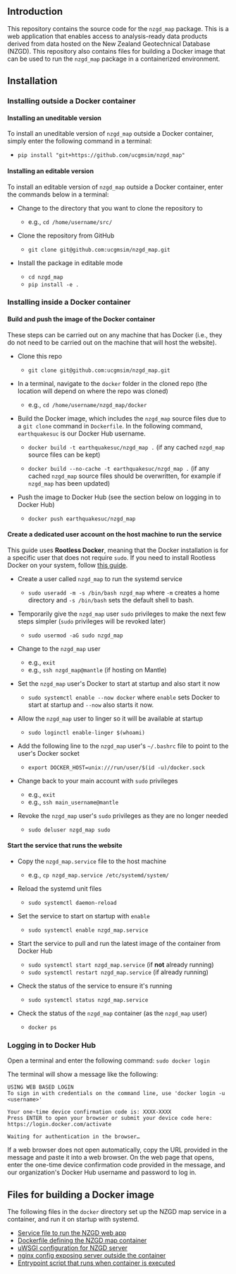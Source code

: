 ## Introduction

This repository contains the source code for the `nzgd_map` package. This is a web application
that enables access to analysis-ready data products derived from data hosted on the New Zealand Geotechnical 
Database (NZGD). This repository also contains files for building a Docker image that can be used to run the
`nzgd_map` package in a containerized environment.

## Installation

### Installing outside a Docker container

#### Installing an uneditable version

To install an uneditable version of `nzgd_map` outside a Docker container, simply enter the following 
command in a terminal:

* `pip install "git+https://github.com/ucgmsim/nzgd_map"` 

#### Installing an editable version

To install an editable version of `nzgd_map` outside a Docker container, enter the commands below in a terminal:

* Change to the directory that you want to clone the repository to
    * e.g., `cd /home/username/src/` 
* Clone the repository from GitHub
    * `git clone git@github.com:ucgmsim/nzgd_map.git`

* Install the package in editable mode
    * `cd nzgd_map`
    * `pip install -e .`

### Installing inside a Docker container

#### Build and push the image of the Docker container

These steps can be carried out on any machine that has Docker (i.e., they do not need to be carried out on the machine that will host the website).  

* Clone this repo
    * `git clone git@github.com:ucgmsim/nzgd_map.git`

* In a terminal, navigate to the `docker` folder in the cloned repo (the location will depend on where the repo was cloned)
    * e.g., `cd /home/username/nzgd_map/docker`

* Build the Docker image, which includes the `nzgd_map` source files due to a `git clone` command in `Dockerfile`. In the following command, `earthquakesuc` is our Docker Hub username.

    * `docker build -t earthquakesuc/nzgd_map .` (if any cached `nzgd_map` source files can be kept)

    * `docker build --no-cache -t earthquakesuc/nzgd_map .` (if any cached `nzgd_map` source files should be overwritten, for example if `nzgd_map` has been updated)

* Push the image to Docker Hub (see the section below on logging in to Docker Hub)
    * `docker push earthquakesuc/nzgd_map`


#### Create a dedicated user account on the host machine to run the service

This guide uses **Rootless Docker**, meaning that the Docker installation is for a specific user that does not require `sudo`. If you need to install Rootless Docker on your system, follow [this guide](https://docs.docker.com/engine/security/rootless/).


* Create a user called `nzgd_map` to run the systemd service
    *  `sudo useradd -m -s /bin/bash nzgd_map` where `-m` creates a home directory and `-s /bin/bash` sets the default shell to bash.

* Temporarily give the `nzgd_map` user `sudo` privileges to make the next few steps simpler (`sudo` privileges will be revoked later)
    *  `sudo usermod -aG sudo nzgd_map`

* Change to the `nzgd_map` user
    * e.g., `exit`
    * e.g., `ssh nzgd_map@mantle` (if hosting on Mantle)

* Set the `nzgd_map` user's Docker to start at startup and also start it now 
    * `sudo systemctl enable --now docker` where `enable` sets Docker to start at startup and `--now` also starts it now.

* Allow the `nzgd_map` user to linger so it will be available at startup 
    * `sudo loginctl enable-linger $(whoami)`
* Add the following line to the `nzgd_map` user's `~/.bashrc` file to point to the user's Docker socket
    * `export DOCKER_HOST=unix:///run/user/$(id -u)/docker.sock`

* Change back to your main account with `sudo` privileges
    * e.g., `exit`
    * e.g., `ssh main_username@mantle`

* Revoke the `nzgd_map` user's `sudo` privileges as they are no longer needed 
    * `sudo deluser nzgd_map sudo`

#### Start the service that runs the website

* Copy the `nzgd_map.service` file to the host machine
    * e.g., `cp nzgd_map.service /etc/systemd/system/`
* Reload the systemd unit files
    *  `sudo systemctl daemon-reload`
* Set the service to start on startup with `enable`
    * `sudo systemctl enable nzgd_map.service`

* Start the service to pull and run the latest image of the container from Docker Hub
    * `sudo systemctl start nzgd_map.service` (if **not** already running)
    * `sudo systemctl restart nzgd_map.service` (if already running)

* Check the status of the service to ensure it's running
    * `sudo systemctl status nzgd_map.service` 

* Check the status of the `nzgd_map` container (as the `nzgd_map` user)
    * `docker ps`

### Logging in to Docker Hub
Open a terminal and enter the following command:
`sudo docker login`

The terminal will show a message like the following:

    USING WEB BASED LOGIN
    To sign in with credentials on the command line, use 'docker login -u <username>'

    Your one-time device confirmation code is: XXXX-XXXX
    Press ENTER to open your browser or submit your device code here: https://login.docker.com/activate

    Waiting for authentication in the browser…

If a web browser does not open automatically, copy the URL provided in the message and paste it into a 
web browser. On the web page that opens, enter the one-time device confirmation code provided in 
the message, and our organization's Docker Hub username and password to log in.

## Files for building a Docker image

The following files in the `docker` directory set up the NZGD map service in a container, and run it on startup with systemd. 

- [Service file to run the NZGD web app](docker/nzgd_map.service)
- [Dockerfile defining the NZGD map container](docker/Dockerfile)
- [uWSGI configuration for NZGD server](docker/nzgd.ini)
- [nginx config exposing server outside the container](docker/nginx.conf)
- [Entrypoint script that runs when container is executed](docker/start.sh)
